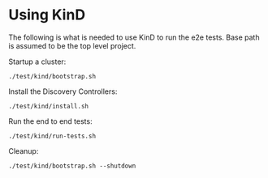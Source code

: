 # Using KinD

The following is what is needed to use KinD to run the e2e tests. Base path is
assumed to be the top level project.

Startup a cluster:

```shell
./test/kind/bootstrap.sh
```

Install the Discovery Controllers:

```shell
./test/kind/install.sh
```

Run the end to end tests:

```shell
./test/kind/run-tests.sh
```

Cleanup:

```shell
./test/kind/bootstrap.sh --shutdown
```
